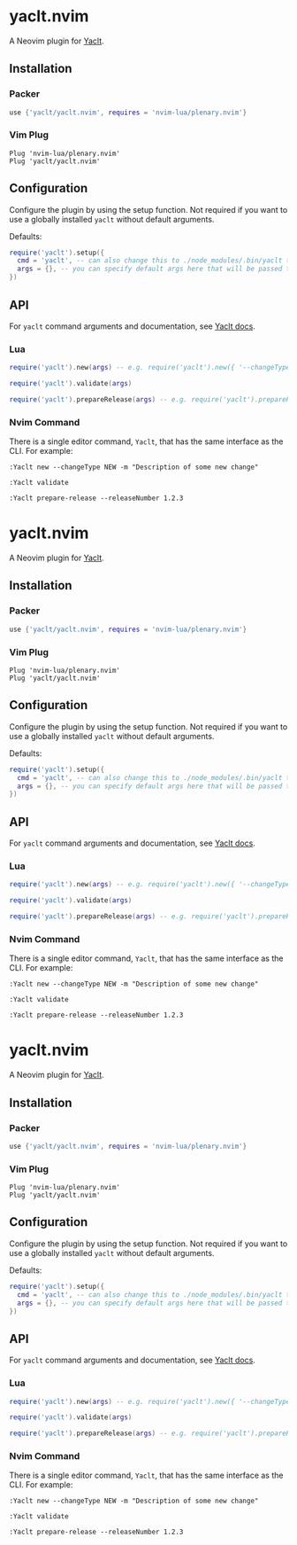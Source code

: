 # yaclt.nvim

A Neovim plugin for [Yaclt](https://github.com/yaclt/yaclt).

## Installation

### Packer

```lua
use {'yaclt/yaclt.nvim', requires = 'nvim-lua/plenary.nvim'}
```

### Vim Plug

```VimL
Plug 'nvim-lua/plenary.nvim'
Plug 'yaclt/yaclt.nvim'
```

## Configuration

Configure the plugin by using the setup function. Not required if you want to use a globally installed
`yaclt` without default arguments.

Defaults:

```lua
require('yaclt').setup({
  cmd = 'yaclt', -- can also change this to ./node_modules/.bin/yaclt to use a version from package.json
  args = {}, -- you can specify default args here that will be passed to yaclt, e.g. { '--changeType', 'NEW' }
})
```

## API

For `yaclt` command arguments and documentation, see [Yaclt docs](https://github.com/yaclt/yaclt/blob/master/docs/COMMANDS.md).

### Lua

```lua
require('yaclt').new(args) -- e.g. require('yaclt').new({ '--changeType', 'NEW', '-m', 'Message here' })

require('yaclt').validate(args)

require('yaclt').prepareRelease(args) -- e.g. require('yaclt').prepareRelease({ '--releaseNumber', '0.5.0' })
```

### Nvim Command

There is a single editor command, `Yaclt`, that has the same interface as the CLI. For example:

```VimL
:Yaclt new --changeType NEW -m "Description of some new change"

:Yaclt validate

:Yaclt prepare-release --releaseNumber 1.2.3
```
# yaclt.nvim

A Neovim plugin for [Yaclt](https://github.com/yaclt/yaclt).

## Installation

### Packer

```lua
use {'yaclt/yaclt.nvim', requires = 'nvim-lua/plenary.nvim'}
```

### Vim Plug

```VimL
Plug 'nvim-lua/plenary.nvim'
Plug 'yaclt/yaclt.nvim'
```

## Configuration

Configure the plugin by using the setup function. Not required if you want to use a globally installed
`yaclt` without default arguments.

Defaults:

```lua
require('yaclt').setup({
  cmd = 'yaclt', -- can also change this to ./node_modules/.bin/yaclt to use a version from package.json
  args = {}, -- you can specify default args here that will be passed to yaclt, e.g. { '--changeType', 'NEW' }
})
```

## API

For `yaclt` command arguments and documentation, see [Yaclt docs](https://github.com/yaclt/yaclt/blob/master/docs/COMMANDS.md).

### Lua

```lua
require('yaclt').new(args) -- e.g. require('yaclt').new({ '--changeType', 'NEW', '-m', 'Message here' })

require('yaclt').validate(args)

require('yaclt').prepareRelease(args) -- e.g. require('yaclt').prepareRelease({ '--releaseNumber', '0.5.0' })
```

### Nvim Command

There is a single editor command, `Yaclt`, that has the same interface as the CLI. For example:

```VimL
:Yaclt new --changeType NEW -m "Description of some new change"

:Yaclt validate

:Yaclt prepare-release --releaseNumber 1.2.3
```
# yaclt.nvim

A Neovim plugin for [Yaclt](https://github.com/yaclt/yaclt).

## Installation

### Packer

```lua
use {'yaclt/yaclt.nvim', requires = 'nvim-lua/plenary.nvim'}
```

### Vim Plug

```VimL
Plug 'nvim-lua/plenary.nvim'
Plug 'yaclt/yaclt.nvim'
```

## Configuration

Configure the plugin by using the setup function. Not required if you want to use a globally installed
`yaclt` without default arguments.

Defaults:

```lua
require('yaclt').setup({
  cmd = 'yaclt', -- can also change this to ./node_modules/.bin/yaclt to use a version from package.json
  args = {}, -- you can specify default args here that will be passed to yaclt, e.g. { '--changeType', 'NEW' }
})
```

## API

For `yaclt` command arguments and documentation, see [Yaclt docs](https://github.com/yaclt/yaclt/blob/master/docs/COMMANDS.md).

### Lua

```lua
require('yaclt').new(args) -- e.g. require('yaclt').new({ '--changeType', 'NEW', '-m', 'Message here' })

require('yaclt').validate(args)

require('yaclt').prepareRelease(args) -- e.g. require('yaclt').prepareRelease({ '--releaseNumber', '0.5.0' })
```

### Nvim Command

There is a single editor command, `Yaclt`, that has the same interface as the CLI. For example:

```VimL
:Yaclt new --changeType NEW -m "Description of some new change"

:Yaclt validate

:Yaclt prepare-release --releaseNumber 1.2.3
```
